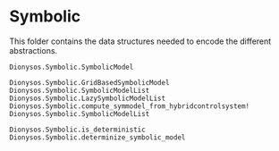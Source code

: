 # Symbolic 

This folder contains the data structures needed to encode the different abstractions.

```@docs
Dionysos.Symbolic.SymbolicModel
```

```@docs
Dionysos.Symbolic.GridBasedSymbolicModel
Dionysos.Symbolic.SymbolicModelList
Dionysos.Symbolic.LazySymbolicModelList
Dionysos.Symbolic.compute_symmodel_from_hybridcontrolsystem!
Dionysos.Symbolic.SymbolicModelList
```

```@docs
Dionysos.Symbolic.is_deterministic
Dionysos.Symbolic.determinize_symbolic_model
```